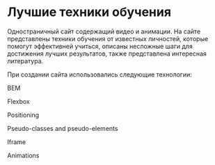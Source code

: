 <h1>Лучшие техники обучения</h1>

<p>Одностраничный сайт содержащий видео и анимации. На сайте представлены техники обучения от известных личностей, 
которые помогут эффективней учиться, описаны несложные шаги для достижения лучших результатов, также представлена интересная литература.</p>

<p>При создании сайта использовались следующие технологии:</p>

<p>BEM</>

<p>Flexbox</p>

<p>Positioning</p>

<p>Pseudo-classes and pseudo-elements</p>

<p>Iframe</p>

<p>Animations</p>

